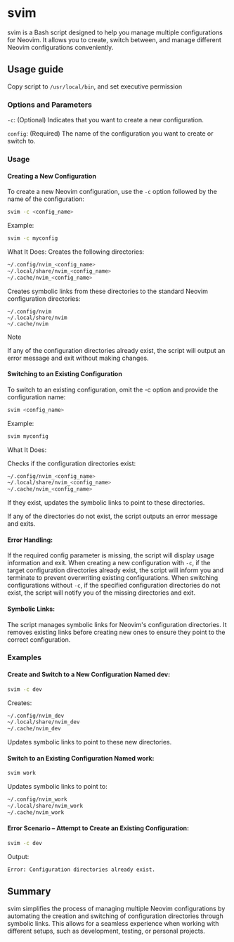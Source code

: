 # svim
svim is a Bash script designed to help you manage multiple configurations for Neovim. It allows you to create, switch between, and manage different Neovim configurations conveniently.
## Usage guide
Copy script to `/usr/local/bin`, and set executive permission
### Options and Parameters
`-c`: (Optional) Indicates that you want to create a new configuration.

`config`: (Required) The name of the configuration you want to create or switch to.

### Usage

#### Creating a New Configuration

To create a new Neovim configuration, use the `-c` option followed by the name of the configuration:

``` bash
svim -c <config_name>
```
Example:

``` bash
svim -c myconfig
```
What It Does:
Creates the following directories:
``` bash
~/.config/nvim_<config_name>
~/.local/share/nvim_<config_name>
~/.cache/nvim_<config_name>
```
Creates symbolic links from these directories to the standard Neovim configuration directories:
```
~/.config/nvim
~/.local/share/nvim
~/.cache/nvim
```
>[!NOTE]
>If any of the configuration directories already exist, the script will output an error message and exit without making changes.

#### Switching to an Existing Configuration

To switch to an existing configuration, omit the -c option and provide the configuration name:

```bash
svim <config_name>
```
Example:

```bash
svim myconfig
```
What It Does:

Checks if the configuration directories exist:
```bash
~/.config/nvim_<config_name>
~/.local/share/nvim_<config_name>
~/.cache/nvim_<config_name>
```
If they exist, updates the symbolic links to point to these directories.

If any of the directories do not exist, the script outputs an error message and exits.

#### Error Handling:

If the required config parameter is missing, the script will display usage information and exit.
When creating a new configuration with `-c`, if the target configuration directories already exist, the script will inform you and terminate to prevent overwriting existing configurations.
When switching configurations without `-c`, if the specified configuration directories do not exist, the script will notify you of the missing directories and exit.

#### Symbolic Links:

The script manages symbolic links for Neovim's configuration directories. It removes existing links before creating new ones to ensure they point to the correct configuration.

### Examples
#### Create and Switch to a New Configuration Named dev:

```bash
svim -c dev
```
Creates:
```bash
~/.config/nvim_dev
~/.local/share/nvim_dev
~/.cache/nvim_dev
```
Updates symbolic links to point to these new directories.

#### Switch to an Existing Configuration Named work:

```bash
svim work
```
Updates symbolic links to point to:
```bash
~/.config/nvim_work
~/.local/share/nvim_work
~/.cache/nvim_work
```
#### Error Scenario – Attempt to Create an Existing Configuration:

```bash
svim -c dev
```
Output:

```bash
Error: Configuration directories already exist.
```
## Summary
svim simplifies the process of managing multiple Neovim configurations by automating the creation and switching of configuration directories through symbolic links. This allows for a seamless experience when working with different setups, such as development, testing, or personal projects.


